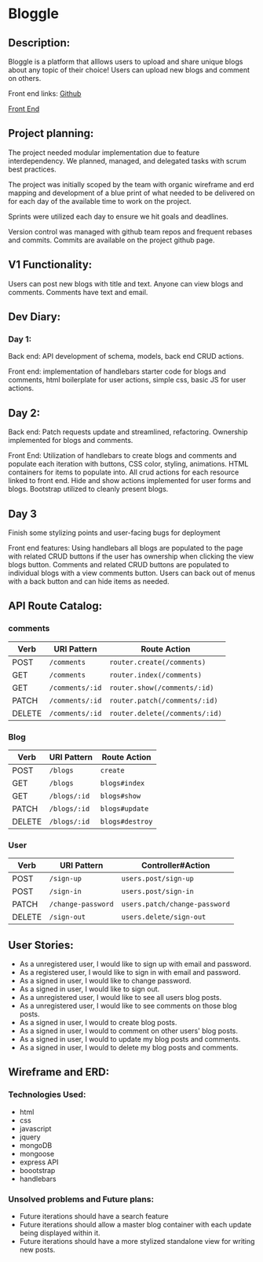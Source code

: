 # Bloggle

## Description:
Bloggle is a platform that alllows users to upload and share unique blogs about any topic of their choice! Users can upload new blogs and comment on others.

Front end links:
[Github](https://github.com/bloggle/team-project-client)

[Front End](https://bloggle.github.io/team-project-client/)

## Project planning:
The project needed modular implementation due to feature interdependency. We planned, managed, and delegated tasks with scrum best practices.

The project was initially scoped by the team with organic wireframe and erd mapping and development of a blue print of what needed to be delivered on for each day of the available time to work on the project.

Sprints were utilized each day to ensure we hit goals and deadlines.

Version control was managed with github team repos and frequent rebases and commits. Commits are available on the project github page.

## V1 Functionality:
Users can post new blogs with title and text. Anyone can view blogs and comments.
Comments have text and email.

## Dev Diary:
### Day 1:
Back end: API development of schema, models, back end CRUD actions.

Front end: implementation of handlebars starter code for blogs and comments,
html boilerplate for user actions, simple css, basic JS for user actions.

## Day 2:
Back end: Patch requests update and streamlined, refactoring. Ownership implemented for blogs and comments.

Front End: Utilization of handlebars to create blogs and comments and populate each iteration with buttons, CSS color, styling, animations. HTML containers for
items to populate into. All crud actions for each resource linked to front end.
Hide and show actions implemented for user forms and blogs. Bootstrap utilized to cleanly present blogs.

## Day 3

Finish some stylizing points and user-facing bugs for deployment

Front end features:
Using handlebars all blogs are populated to the page with related CRUD buttons if the user has ownership when clicking the view
blogs button. Comments and related CRUD buttons are populated to individual blogs with a view comments button. Users can back out of menus with a back button and can hide items as needed.

## API Route Catalog:

### comments
| Verb    | URI Pattern           | Route Action                    |
|---------|-----------------------|---------------------------------|
| POST    | `/comments`           | `router.create(/comments)`      |
| GET     | `/comments`           | `router.index(/comments)`       |
| GET     | `/comments/:id`       | `router.show(/comments/:id)`    |
| PATCH   | `/comments/:id`       | `router.patch(/comments/:id)`   |
| DELETE  | `/comments/:id`       | `router.delete(/comments/:id)`  |


### Blog
| Verb    | URI Pattern           | Route Action      |
|---------|-----------------------|-------------------|
| POST    | `/blogs`              | `create`          |
| GET     | `/blogs`              | `blogs#index`     |
| GET     | `/blogs/:id`          | `blogs#show`      |
| PATCH   | `/blogs/:id`          | `blogs#update`    |
| DELETE  | `/blogs/:id`          | `blogs#destroy`   |

### User
| Verb   | URI Pattern            | Controller#Action             |
|--------|------------------------|-------------------------------|
| POST   | `/sign-up`             | `users.post/sign-up`          |
| POST   | `/sign-in`             | `users.post/sign-in`          |
| PATCH  | `/change-password`     | `users.patch/change-password` |
| DELETE | `/sign-out`            | `users.delete/sign-out`       |


## User Stories:
- As a unregistered user, I would like to sign up with email and password.
- As a registered user, I would like to sign in with email and password.
- As a signed in user, I would like to change password.
- As a signed in user, I would like to sign out.
- As a unregistered user, I would like to see all users blog posts.
- As a unregistered user, I would like to see comments on those blog posts.
- As a signed in user, I would to create blog posts.
- As a signed in user, I would to comment on other users' blog posts.
- As a signed in user, I would to update my blog posts and comments.
- As a signed in user, I would to delete my blog posts and comments.

## Wireframe and ERD:


### Technologies Used:
- html
- css
- javascript
- jquery
- mongoDB
- mongoose
- express API
- boootstrap
- handlebars

### Unsolved problems and Future plans:
- Future iterations should have a search feature
- Future iterations should allow a master blog container with each update being displayed within it.
- Future iterations should have a more stylized standalone view for writing new posts.
